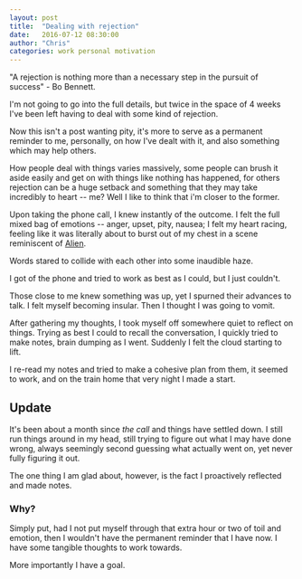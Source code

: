 ```yaml
---
layout: post
title:  "Dealing with rejection"
date:   2016-07-12 08:30:00
author: "Chris"
categories: work personal motivation
---
```

"A rejection is nothing more than a necessary step in the pursuit of success" - Bo Bennett.

I'm not going to go into the full details, but twice in the space of 4 weeks I've been left having to deal with some kind of rejection.

Now this isn't a post wanting pity, it's more to serve as a permanent reminder to me, personally, on how I've dealt with it, and also something which may help others.

How people deal with things varies massively, some people can brush it aside easily and get on with things like nothing has happened, for others rejection can be a huge setback and something that they may take incredibly to heart -- me? Well I like to think that i'm closer to the former.

Upon taking the phone call, I knew instantly of the outcome. I felt the full mixed bag of emotions -- anger, upset, pity, nausea; I felt my heart racing, feeling like it was literally about to burst out of my chest in a scene reminiscent of [Alien](https://www.youtube.com/watch?v=LsD6AL3HJtM).

Words stared to collide with each other into some inaudible haze.

I got of the phone and tried to work as best as I could, but I just couldn't.

Those close to me knew something was up, yet I spurned their advances to talk. I felt myself becoming insular. Then I thought I was going to vomit.

After gathering my thoughts, I took myself off somewhere quiet to reflect on things. Trying as best I could to recall the conversation, I quickly tried to make notes, brain dumping as I went. Suddenly I felt the cloud starting to lift.

I re-read my notes and tried to make a cohesive plan from them, it seemed to work, and on the train home that very night I made a start.

## Update
It's been about a month since _the call_ and things have settled down. I still run things around in my head, still trying to figure out what I may have done wrong, always seemingly second guessing what actually went on, yet never fully figuring it out.

The one thing I am glad about, however, is the fact I proactively reflected and made notes.

### Why?
Simply put, had I not put myself through that extra hour or two of toil and emotion, then I wouldn't have the permanent reminder that I have now. I have some tangible thoughts to work towards.

More importantly I have a goal.
